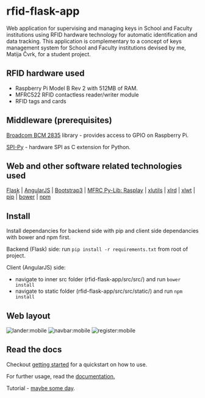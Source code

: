 # rfid-flask-app

Web application for supervising and managing keys in School and Faculty institutions using RFID hardware technology for automatic identification and data tracking.
This application is complementary to a concept of keys management system for School and Faculty institutions devised by me, Matija Čvrk, for a student project.

## RFID hardware used

- Raspberry Pi Model B Rev 2 with 512MB of RAM.
- MFRC522 RFID contactless reader/writer module
- RFID tags and cards

## Middleware (prerequisites)

[Broadcom BCM 2835](http://www.airspayce.com/mikem/bcm2835/index.html) library - provides access to GPIO on Raspberry Pi.

[SPI-Py](https://github.com/lthiery/SPI-Py) - hardware SPI as C extension for Python.

## Web and other software related technologies used

[Flask](http://flask.pocoo.org/) |
[AngularJS](https://angularjs.org/) |
[Bootstrap3](http://getbootstrap.com/) |
[MFRC Py-Lib: Rasplay](https://github.com/rasplay/mfrc522-python) |
[xlutils](https://pypi.python.org/pypi/xlutils) |
[xlrd](https://pypi.python.org/pypi/xlrd) |
[xlwt](https://pypi.python.org/pypi/xlwt) |
[pip](https://pypi.python.org/pypi/pip) |
[bower](https://bower.io/) |
[npm](https://www.npmjs.com/)

## Install

Install dependancies for backend side with pip and client side dependancies with bower and npm first.

Backend (Flask) side: run `pip install -r requirements.txt` from root of project.

Client (AngularJS) side:
- navigate to inner src folder (rfid-flask-app/src/src/) and run `bower install`
- navigate to static folder (rfid-flask-app/src/src/static/) and run `npm install`

## Web layout
![lander:mobile](https://github.com/traVaulta/rfid-flask-app/blob/master/docs/responsive.mobile-home-hero.png) ![navbar:mobile](https://github.com/traVaulta/rfid-flask-app/blob/master/docs/responsive.mobile-home-nav.png) ![register:mobile](https://github.com/traVaulta/rfid-flask-app/blob/master/docs/responsive.mobile-user-register.png)

## Read the docs
Checkout [getting started]() for a quickstart on how to use.

For further usage, read the [documentation.](https://github.com/traVaulta/rfid-flask-app/blob/master/docs/)

Tutorial - [maybe some day]().
